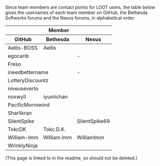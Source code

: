 Since team members are contact points for LOOT users, the table below gives the usernames of each team member on GitHub, the Bethesda Softworks forums and the Nexus forums, in alphabetical order.

<table>
    <thead>
        <tr><th colspan="3">Member
        <tr><th>GitHub<th>Bethesda<th>Nexus
    <tbody>
        <tr><td>Aellis-BOSS<td colspan="2">Aellis
        <tr><td colspan="2">egocarib<td>-
        <tr><td colspan="3">Freso
        <tr><td colspan="2">ineedbettername<td>-
        <tr><td colspan="3">LotteryDiscountz
        <tr><td colspan="3">niveuseverto
        <tr><td>noxwyll<td colspan="2">iyumichan
        <tr><td colspan="3">PacificMorrowind
        <tr><td colspan="3">Sharlikran
        <tr><td colspan="2">SilentSpike<td>SilentSpike69
        <tr><td>TokcDK<td colspan="2">Tokc.D.K.
        <tr><td>William-Imm<td>William Imm<td>WilliamImm
        <tr><td colspan="3">WrinklyNinja
</table>

(This page is linked to in the readme, so should not be deleted.)